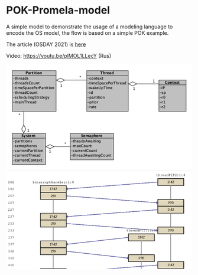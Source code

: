 # POK-Promela-model

A simple model to demonstrate the usage of a modeling language to encode the OS model, 
the flow is based on a simple POK example. 

The article (OSDAY 2021) is <a href="pok_in_pml_article.pdf"> here </a>

Video: https://youtu.be/plMOL1LLecY (Rus)

<img src = "image4.png">

<img src = "spin1.png"> 
